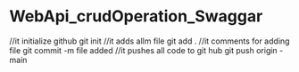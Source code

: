 # WebApi_crudOperation_Swaggar
//it initialize github
git init
//it adds allm file
git add .
//it comments for adding file
git commit -m file added
//it pushes all code to git hub
git push origin -main




